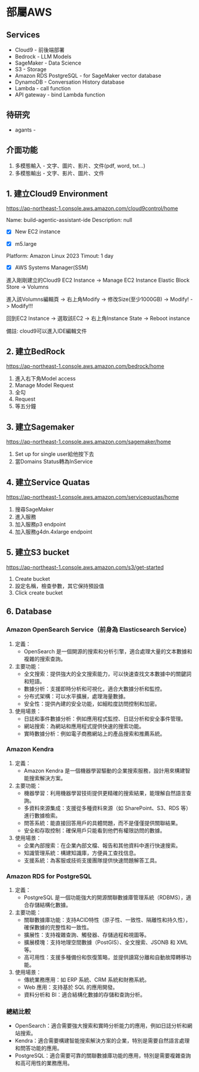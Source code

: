 # 部屬AWS

## Services
* Cloud9 - 前後端部署
* Bedrock - LLM Models
* SageMaker - Data Science
* S3 - Storage
* Amazon RDS PostgreSQL - for SageMaker vector database
* DynamoDB - Conversation History database
* Lambda - call function
* API gateway - bind Lambda function

## 待研究
* agants - 

## 介面功能
1. 多模態輸入 - 文字、圖片、影片、文件(pdf, word, txt...)
2. 多模態輸出 - 文字、影片、圖片、文件

## 1. 建立Cloud9 Environment
https://ap-northeast-1.console.aws.amazon.com/cloud9control/home

Name: build-agentic-assistant-ide
Description: null

- [x] New EC2 instance

- [x] m5.large

Platform: Amazon Linux 2023
Timout: 1 day

- [x] AWS Systems Manager(SSM)

進入剛剛建立的Cloud9
EC2 Instance -> Manage EC2 Instance
Elastic Block Store -> Volumns

進入該Volumns編輯頁 -> 右上角Modify -> 修改Size(至少1000GB) -> Modify! -> Modify!!!

回到EC2 Instance -> 選取該EC2 -> 右上角Instance State -> Reboot instance

備註: cloud9可以進入IDE編輯文件

## 2. 建立BedRock
https://ap-northeast-1.console.aws.amazon.com/bedrock/home

1. 進入右下角Model access
2. Manage Model Request
3. 全勾
4. Request
5. 等五分鐘

## 3. 建立Sagemaker
https://ap-northeast-1.console.aws.amazon.com/sagemaker/home

1. Set up for single user給他按下去
2. 當Domains Status轉為InService

## 4. 建立Service Quatas
https://ap-northeast-1.console.aws.amazon.com/servicequotas/home

1. 搜尋SageMaker
2. 進入服務
3. 加入服務p3 endpoint
4. 加入服務g4dn.4xlarge endpoint

## 5. 建立S3 bucket
https://ap-northeast-1.console.aws.amazon.com/s3/get-started

1. Create bucket
2. 設定名稱，檢查參數，其它保持預設值
3. Click create bucket

## 6. Database
### Amazon OpenSearch Service（前身為 Elasticsearch Service）
1. 定義：
    - OpenSearch 是一個開源的搜索和分析引擎，適合處理大量的文本數據和複雜的搜索查詢。
2. 主要功能：
    - 全文搜索：提供強大的全文搜索能力，可以快速查找文本數據中的關鍵詞和短語。
    * 數據分析：支援即時分析和可視化，適合大數據分析和監控。
    * 分布式架構：可以水平擴展，處理海量數據。
    * 安全性：提供內建的安全功能，如細粒度訪問控制和加密。
2. 使用場景：
    * 日誌和事件數據分析：例如應用程式監控、日誌分析和安全事件管理。
    * 網站搜索：為網站和應用程式提供快速的搜索功能。
    * 實時數據分析：例如電子商務網站上的產品搜索和推薦系統。


### Amazon Kendra
1. 定義：
    * Amazon Kendra 是一個機器學習驅動的企業搜索服務，設計用來構建智能搜索解決方案。
2. 主要功能：
    * 機器學習：利用機器學習技術提供更精確的搜索結果，能理解自然語言查詢。
    * 多資料來源集成：支援從多種資料來源（如 SharePoint、S3、RDS 等）進行數據檢索。
    * 問答系統：能直接回答用戶的具體問題，而不是僅僅提供關聯結果。
    * 安全和存取控制：確保用戶只能看到他們有權限訪問的數據。
3. 使用場景：
    * 企業內部搜索：在企業內部文檔、報告和其他資料中進行快速搜索。
    * 知識管理系統：構建知識庫，方便員工查找信息。
    * 支援系統：為客服或技術支援團隊提供快速問題解答工具。


### Amazon RDS for PostgreSQL
1. 定義：
    * PostgreSQL 是一個功能強大的開源關聯數據庫管理系統（RDBMS），適合存儲結構化數據。
2. 主要功能：
    * 關聯數據庫功能：支持ACID特性（原子性、一致性、隔離性和持久性），確保數據的完整性和一致性。
    * 擴展性：支持複雜查詢、觸發器、存儲過程和視圖等。
    * 擴展模塊：支持地理空間數據（PostGIS）、全文搜索、JSONB 和 XML 等。
    * 高可用性：支援多種備份和恢復策略，並提供讀寫分離和自動故障轉移功能。
3. 使用場景：
    * 傳統業務應用：如 ERP 系統、CRM 系統和財務系統。
    * Web 應用：支持基於 SQL 的應用開發。
    * 資料分析和 BI：適合結構化數據的存儲和查詢分析。


### 總結比較
* OpenSearch：適合需要強大搜索和實時分析能力的應用，例如日誌分析和網站搜索。
* Kendra：適合需要構建智能搜索解決方案的企業，特別是需要自然語言處理和問答功能的應用。
* PostgreSQL：適合需要可靠的關聯數據庫功能的應用，特別是需要複雜查詢和高可用性的業務應用。
